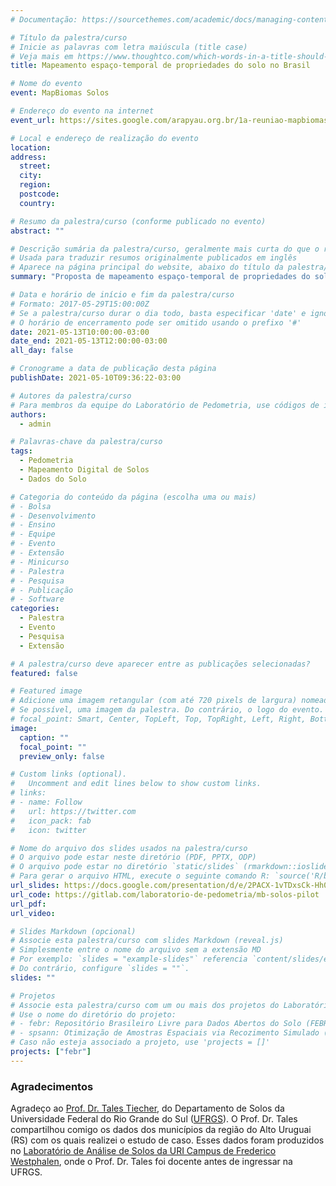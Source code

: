 ```yaml
---
# Documentação: https://sourcethemes.com/academic/docs/managing-content/

# Título da palestra/curso
# Inicie as palavras com letra maiúscula (title case)
# Veja mais em https://www.thoughtco.com/which-words-in-a-title-should-be-capitalized-1691026
title: Mapeamento espaço-temporal de propriedades do solo no Brasil

# Nome do evento
event: MapBiomas Solos

# Endereço do evento na internet
event_url: https://sites.google.com/arapyau.org.br/1a-reuniao-mapbiomas-solos/

# Local e endereço de realização do evento
location:
address:
  street:
  city:
  region:
  postcode:
  country:

# Resumo da palestra/curso (conforme publicado no evento)
abstract: ""

# Descrição sumária da palestra/curso, geralmente mais curta do que o resumo publicado
# Usada para traduzir resumos originalmente publicados em inglês
# Aparece na página principal do website, abaixo do título da palestra/curso
summary: "Proposta de mapeamento espaço-temporal de propriedades do solo no Brasil integrado às iniciativas multi-institucionais MapBiomas e PronaSolos. A proposta é baseada em estudo de caso de mapeamento espaço-temporal do conteúdo de carbono na camada superficial do solo de áreas agrícolas em municípios do Alto Uruguai, Rio Grande do Sul."

# Data e horário de início e fim da palestra/curso
# Formato: 2017-05-29T15:00:00Z
# Se a palestra/curso durar o dia todo, basta especificar 'date' e ignorar 'date_end'
# O horário de encerramento pode ser omitido usando o prefixo '#'
date: 2021-05-13T10:00:00-03:00
date_end: 2021-05-13T12:00:00-03:00
all_day: false

# Cronograme a data de publicação desta página
publishDate: 2021-05-10T09:36:22-03:00

# Autores da palestra/curso
# Para membros da equipe do Laboratório de Pedometria, use códigos de identificação conforme 'content/authors'
authors:
  - admin

# Palavras-chave da palestra/curso
tags:
  - Pedometria
  - Mapeamento Digital de Solos
  - Dados do Solo

# Categoria do conteúdo da página (escolha uma ou mais)
# - Bolsa
# - Desenvolvimento
# - Ensino
# - Equipe
# - Evento
# - Extensão
# - Minicurso
# - Palestra
# - Pesquisa
# - Publicação
# - Software
categories:
  - Palestra
  - Evento
  - Pesquisa
  - Extensão

# A palestra/curso deve aparecer entre as publicações selecionadas?
featured: false

# Featured image
# Adicione uma imagem retangular (com até 720 pixels de largura) nomeada 'featured' ao diretório desta publicação
# Se possível, uma imagem da palestra. Do contrário, o logo do evento.
# focal_point: Smart, Center, TopLeft, Top, TopRight, Left, Right, BottomLeft, Bottom, BottomRight
image:
  caption: ""
  focal_point: ""
  preview_only: false

# Custom links (optional).
#   Uncomment and edit lines below to show custom links.
# links:
# - name: Follow
#   url: https://twitter.com
#   icon_pack: fab
#   icon: twitter

# Nome do arquivo dos slides usados na palestra/curso
# O arquivo pode estar neste diretório (PDF, PPTX, ODP)
# O arquivo pode estar no diretório `static/slides` (rmarkdown::ioslides_presentation)
# Para gerar o arquivo HTML, execute o seguinte comando R: `source('R/build.R')`
url_slides: https://docs.google.com/presentation/d/e/2PACX-1vTDxsCk-Hh07OTc5NOmfLyNPrvLFrFKLyKgLPwR_hYd1xyzcQozBCUagHWRF2ijQU7bigmZVXvswOFw/pub?start=true&loop=false&delayms=10000
url_code: https://gitlab.com/laboratorio-de-pedometria/mb-solos-pilot
url_pdf:
url_video:

# Slides Markdown (opcional)
# Associe esta palestra/curso com slides Markdown (reveal.js)
# Simplesmente entre o nome do arquivo sem a extensão MD
# Por exemplo: `slides = "example-slides"` referencia `content/slides/example-slides.md`.
# Do contrário, configure `slides = ""`.
slides: ""

# Projetos
# Associe esta palestra/curso com um ou mais dos projetos do Laboratório de Pedometria
# Use o nome do diretório do projeto:
# - febr: Repositório Brasileiro Livre para Dados Abertos do Solo (FEBR)
# - spsann: Otimização de Amostras Espaciais via Recozimento Simulado (SPSANN)
# Caso não esteja associado a projeto, use 'projects = []'
projects: ["febr"]
---
```


<!-- Insira outras informações sobre a palestra/curso que julgar necessário. -->

### Agradecimentos

Agradeço ao [Prof. Dr. Tales Tiecher][tales], do Departamento de Solos da Universidade Federal do Rio Grande do Sul ([UFRGS][ufrgs]).
O Prof. Dr. Tales compartilhou comigo os dados dos municípios da região do Alto Uruguai (RS) com os quais realizei o estudo de caso.
Esses dados foram produzidos no [Laboratório de Análise de Solos da URI Campus de Frederico Westphalen][uri], onde o Prof. Dr. Tales foi docente antes de ingressar na UFRGS.

[uri]: http://www.fw.uri.br/site/pagina/laboratorios-uri
[tales]: https://www.researchgate.net/profile/Tales-Tiecher
[ufrgs]: https://hospedagemphp.ufrgs.br/agronomia/joomla/index.php/departamentos/solos